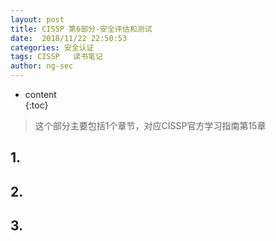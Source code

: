 ```yaml
---
layout: post  
title: CISSP 第6部分-安全评估和测试
date:  2018/11/22 22:50:53
categories: 安全认证 
tags: CISSP   读书笔记
author: ng-sec  
---
```


* content  
{:toc}

> 这个部分主要包括1个章节，对应CISSP官方学习指南第15章

## 1.

## 2.

## 3.